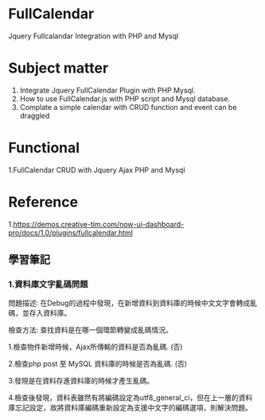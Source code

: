 # FullCalendar
Jquery Fullcalandar Integration with PHP and Mysql


# Subject matter
1. Integrate Jquery FullCalendar Plugin with PHP Mysql.
2. How to use FullCalendar.js with PHP script and Mysql database.
3. Complate a simple calendar with CRUD function and event can be draggled

# Functional
1.FullCalendar CRUD with Jquery Ajax PHP and Mysql


# Reference
1.https://demos.creative-tim.com/now-ui-dashboard-pro/docs/1.0/plugins/fullcalendar.html


## 學習筆記

### 1.資料庫文字亂碼問題
  問題描述: 在Debug的過程中發現，在新增資料到資料庫的時候中文文字會轉成亂碼，並存入資料庫。
  
  檢查方法: 查找資料是在哪一個環節轉變成亂碼情況。
  
  1.檢查物件新增時候，Ajax所傳輸的資料是否為亂碼. (否)
  
  2.檢查php post 至 MySQL 資料庫的時候是否為亂碼. (否)
  
  3.發現是在資料存進資料庫的時候才產生亂碼。
  
  4.檢查後發現，資料表雖然有將編碼設定為utf8_general_ci，但在上一層的資料庫忘記設定，故將資料庫編碼重新設定為支援中文字的編碼選項，則解決問題。


